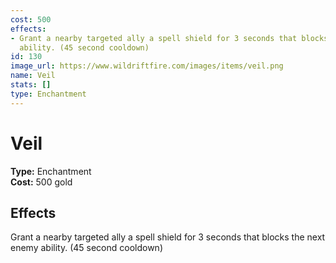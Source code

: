 ```yaml
---
cost: 500
effects:
- Grant a nearby targeted ally a spell shield for 3 seconds that blocks the next enemy
  ability. (45 second cooldown)
id: 130
image_url: https://www.wildriftfire.com/images/items/veil.png
name: Veil
stats: []
type: Enchantment
---
```


# Veil

**Type:** Enchantment  
**Cost:** 500 gold

## Effects

Grant a nearby targeted ally a spell shield for 3 seconds that blocks the next enemy ability. (45 second cooldown)

